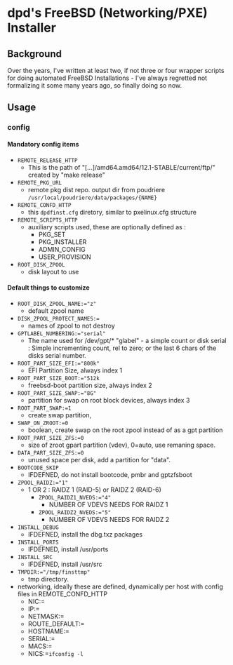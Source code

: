 # dpd's FreeBSD (Networking/PXE) Installer 

## Background

Over the years, I've written at least two, if not three or four wrapper scripts for doing automated FreeBSD Installations - I've always regretted not formalizing it some many years ago, so finally doing so now. 

## Usage

### config 

#### Mandatory config items

 - `REMOTE_RELEASE_HTTP`
   - This is the path of "[...]/amd64.amd64/12.1-STABLE/current/ftp/" created by "make release"
 - `REMOTE_PKG_URL`
   - remote pkg dist repo.  output dir from poudriere `/usr/local/poudriere/data/packages/{NAME}`
 - `REMOTE_CONFD_HTTP`
   - this `dpdfinst.cfg` diretory, similar to pxelinux.cfg structure 
 - `REMOTE_SCRIPTS_HTTP`
   - auxiliary scripts used, these are optionally defined as :
     - PKG_SET
     - PKG_INSTALLER
     - ADMIN_CONFIG
     - USER_PROVISION
 - `ROOT_DISK_ZPOOL`
 	-  disk layout to use

#### Default things to customize 

  - `ROOT_DISK_ZPOOL_NAME:="z"`
    - default zpool name
  - `DISK_ZPOOL_PROTECT_NAMES:=`
    - names of zpool to not destroy
  - `GPTLABEL_NUMBERING:="serial"`
    - The name used for /dev/gpt/* "glabel" - a simple count or disk serial : Simple incrementing count, rel to zero; or the last 6 chars of the disks serial number.
  - `ROOT_PART_SIZE_EFI:="800k"`
    - EFI Partition Size, always index 1
  - `ROOT_PART_SIZE_BOOT:="512k`
    - freebsd-boot partition size, always index 2
  - `ROOT_PART_SIZE_SWAP:="8G"`		
    - partition for swap on root block devices, always index 3
  - `ROOT_PART_SWAP:=1`
    - create swap partition, 
  - `SWAP_ON_ZROOT:=0`
    - boolean, create swap on the root zpool instead of as a gpt partition
  - `ROOT_PART_SIZE_ZFS:=0`
    - size of zroot gpart partition (vdev), 0=auto, use remaning space.
  - `DATA_PART_SIZE_ZFS:=0`
    - unused space per disk, add a partition for "data".
  - `BOOTCODE_SKIP`
    - IFDEFNED,  do not install bootcode, pmbr and gptzfsboot
  - `ZPOOL_RAIDZ:="1"`
    - 1 OR 2 : RAIDZ 1 (RAID-5) or RAIDZ 2 (RAID-6)
      - `ZPOOL_RAIDZ1_NVEDS:="4"`
        - NUMBER OF VDEVS NEEDS FOR RAIDZ 1
      - `ZPOOL_RAIDZ2_NVEDS:="5"`
        - NUMBER OF VDEVS NEEDS FOR RAIDZ 2        
  - `INSTALL_DEBUG`
    - IFDEFNED, install the dbg.txz packages 
  - `INSTALL_PORTS`
    - IFDEFNED, install /usr/ports
  - `INSTALL_SRC`
    - IFDEFNED, install /usr/src
  - `TMPDIR:="/tmp/finsttmp"`
  	- tmp directory.
  - networking, ideally these are defined, dynamically per host with config files in REMOTE_CONFD_HTTP
	- NIC:=
	- IP:=
	- NETMASK:=
	- ROUTE_DEFAULT:=
	- HOSTNAME:=
	- SERIAL:=
	- MACS:=
	- NICS:=`ifconfig -l`
